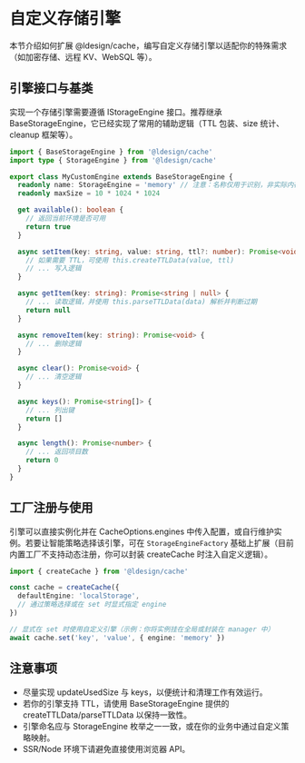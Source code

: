 # 自定义存储引擎

本节介绍如何扩展 @ldesign/cache，编写自定义存储引擎以适配你的特殊需求（如加密存储、远程 KV、WebSQL 等）。

## 引擎接口与基类

实现一个存储引擎需要遵循 IStorageEngine 接口。推荐继承 BaseStorageEngine，它已经实现了常用的辅助逻辑（TTL 包装、size 统计、cleanup 框架等）。

```ts path=null start=null
import { BaseStorageEngine } from '@ldesign/cache'
import type { StorageEngine } from '@ldesign/cache'

export class MyCustomEngine extends BaseStorageEngine {
  readonly name: StorageEngine = 'memory' // 注意：名称仅用于识别，非实际内存引擎
  readonly maxSize = 10 * 1024 * 1024

  get available(): boolean {
    // 返回当前环境是否可用
    return true
  }

  async setItem(key: string, value: string, ttl?: number): Promise<void> {
    // 如果需要 TTL，可使用 this.createTTLData(value, ttl)
    // ... 写入逻辑
  }

  async getItem(key: string): Promise<string | null> {
    // ... 读取逻辑，并使用 this.parseTTLData(data) 解析并判断过期
    return null
  }

  async removeItem(key: string): Promise<void> {
    // ... 删除逻辑
  }

  async clear(): Promise<void> {
    // ... 清空逻辑
  }

  async keys(): Promise<string[]> {
    // ... 列出键
    return []
  }

  async length(): Promise<number> {
    // ... 返回项目数
    return 0
  }
}
```

## 工厂注册与使用

引擎可以直接实例化并在 CacheOptions.engines 中传入配置，或自行维护实例。若要让智能策略选择该引擎，可在 `StorageEngineFactory` 基础上扩展（目前内置工厂不支持动态注册，你可以封装 createCache 时注入自定义逻辑）。

```ts path=null start=null
import { createCache } from '@ldesign/cache'

const cache = createCache({
  defaultEngine: 'localStorage',
  // 通过策略选择或在 set 时显式指定 engine
})

// 显式在 set 时使用自定义引擎（示例：你将实例挂在全局或封装在 manager 中）
await cache.set('key', 'value', { engine: 'memory' })
```

## 注意事项

- 尽量实现 updateUsedSize 与 keys，以便统计和清理工作有效运行。
- 若你的引擎支持 TTL，请使用 BaseStorageEngine 提供的 createTTLData/parseTTLData 以保持一致性。
- 引擎命名应与 StorageEngine 枚举之一一致，或在你的业务中通过自定义策略映射。
- SSR/Node 环境下请避免直接使用浏览器 API。
